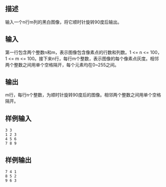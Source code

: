 ## 描述


输入一个n行m列的黑白图像，将它顺时针旋转90度后输出。

## 输入


第一行包含两个整数n和m，表示图像包含像素点的行数和列数。1 <= n <= 100，1 <= m <= 100。接下来n行，每行m个整数，表示图像的每个像素点灰度。相邻两个整数之间用单个空格隔开，每个元素均在0~255之间。

## 输出


m行，每行n个整数，为顺时针旋转90度后的图像。相邻两个整数之间用单个空格隔开。

## 样例输入


```
3 3
1 2 3
4 5 6
7 8 9
```


## 样例输出


```
7 4 1
8 5 2
9 6 3
```


